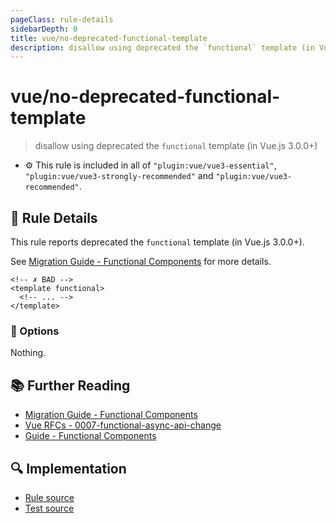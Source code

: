 ```yaml
---
pageClass: rule-details
sidebarDepth: 0
title: vue/no-deprecated-functional-template
description: disallow using deprecated the `functional` template (in Vue.js 3.0.0+)
---
```

# vue/no-deprecated-functional-template
> disallow using deprecated the `functional` template (in Vue.js 3.0.0+)

- :gear: This rule is included in all of `"plugin:vue/vue3-essential"`, `"plugin:vue/vue3-strongly-recommended"` and `"plugin:vue/vue3-recommended"`.

## :book: Rule Details

This rule reports deprecated the `functional` template (in Vue.js 3.0.0+).

See [Migration Guide - Functional Components](https://v3.vuejs.org/guide/migration/functional-components.html) for more details.

<eslint-code-block :rules="{'vue/no-deprecated-functional-template': ['error']}">

```vue
<!-- ✗ BAD -->
<template functional>
  <!-- ... -->
</template>
```

</eslint-code-block>

### :wrench: Options

Nothing.

## :books: Further Reading

- [Migration Guide - Functional Components](https://v3.vuejs.org/guide/migration/functional-components.html)
- [Vue RFCs - 0007-functional-async-api-change](https://github.com/vuejs/rfcs/blob/master/active-rfcs/0007-functional-async-api-change.md)
- [Guide - Functional Components](https://vuejs.org/v2/guide/render-function.html#Functional-Components)

## :mag: Implementation

- [Rule source](https://github.com/vuejs/eslint-plugin-vue/blob/master/lib/rules/no-deprecated-functional-template.js)
- [Test source](https://github.com/vuejs/eslint-plugin-vue/blob/master/tests/lib/rules/no-deprecated-functional-template.js)

